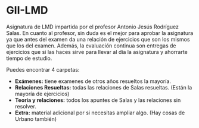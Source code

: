 # GII-LMD

Asignatura de LMD impartida por el profesor Antonio Jesús Rodríguez Salas. En cuanto al profesor, sin duda es el mejor para aprobar la asignatura ya que antes del examen da una relación de ejercicios que son los mismos que los del examen. Además, la evaluación continua son entregas de ejercicios que si las haces sirve para llevar al día la asignatura y ahorrarte tiempo de estudio.

Puedes encontrar 4 carpetas:
* **Exámenes:** tiene examenes de otros años resueltos la mayoría.
* **Relaciones Resueltas:** todas las relaciones de Salas resueltas. (Están la mayoría de ejercicios)
* **Teoría y relaciones:** todos los apuntes de Salas y las relaciones sin resolver.
* **Extra:** material adicional por si necesitas ampliar algo. (Hay cosas de Urbano también)
